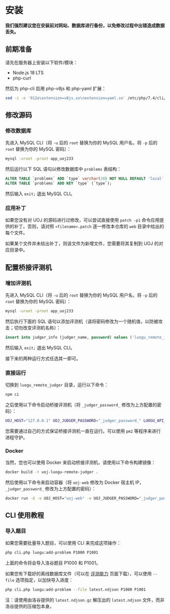 # 安装

**我们强烈建议您在安装前对网站、数据库进行备份，以免修改过程中出错造成数据丢失。**

## 前期准备

请先在服务器上安装以下软件/模块：

- Node.js 18 LTS
- php-curl

然后为 php-cli 启用 php-v8js 和 php-yaml 扩展：

```bash
sed -i -e '912a\extension=v8js.so\nextension=yaml.so' /etc/php/7.4/cli/php.ini
```

## 修改源码

### 修改数据库

先进入 MySQL CLI（将 `-u` 后的 `root` 替换为你的 MySQL 用户名，将 `-p` 后的 `root` 替换为你的 MySQL 密码）：

```bash
mysql -uroot -proot app_uoj233
```

然后运行以下 SQL 语句以修改数据库中 `problems` 表结构：

```sql
ALTER TABLE `problems` ADD `type` varchar(20) NOT NULL DEFAULT 'local';
ALTER TABLE `problems` ADD KEY `type` (`type`);
```

然后输入 `exit;` 退出 MySQL CLI。

### 应用补丁

如果您没有对 UOJ 的源码进行过修改，可以尝试直接使用 `patch -p1` 命令应用提供的补丁。否则，请对照 `<filename>.patch` 逐一修改本仓库的 `web` 目录中给出的每个文件。

如果某个文件并未给出补丁，则该文件为新增文件，您需要将其复制到 UOJ 的对应目录中。

## 配置桥接评测机

### 增加评测机

先进入 MySQL CLI（将 `-u` 后的 `root` 替换为你的 MySQL 用户名，将 `-p` 后的 `root` 替换为你的 MySQL 密码）：

```bash
mysql -uroot -proot app_uoj233
```

然后执行下面的 SQL 语句以添加评测机（请将密码修改为一个随机值，以防被攻击；切勿改变评测机名称）：

```sql
insert into judger_info (judger_name, password) values ('luogu_remote_judger', '_judger_password_');
```

然后输入 `exit;` 退出 MySQL CLI。

接下来的两种运行方式任选其一即可。

### 直接运行

切换到 `luogu_remote_judger` 目录，运行以下命令：

```bash
npm ci
```

之后使用以下命令启动桥接评测机（将 `_judger_password_` 修改为上方配置的密码）：

```bash
UOJ_HOST="127.0.0.1" UOJ_JUDGER_PASSWORD="_judger_password_" LUOGU_API_USERNAME="洛谷开放平台用户 ID" LUOGU_API_PASSWORD="洛谷开放平台用户密码" npm run start
```

您需要通过自己的方式保证桥接评测机一直在运行。可以使用 `pm2` 等程序来进行进程守护。

### Docker

当然，您也可以使用 Docker 来启动桥接评测机，请使用以下命令构建镜像：

```bash
docker build -t uoj-luogu-remote-judger .
```

然后使用以下命令来启动容器（将 `uoj-web` 修改为 Docker 宿主机 IP，`_judger_password_` 修改为上方配置的密码）：

```bash
docker run -d -e UOJ_HOST="uoj-web" -e UOJ_JUDGER_PASSWORD="_judger_password_" -e LUOGU_API_USERNAME="洛谷开放平台用户 ID" -e LUOGU_API_PASSWORD="洛谷开放平台用户密码" --name uoj-luogu-remote-judger --restart always uoj-luogu-remote-judger
```

## CLI 使用教程

### 导入题目

如果您需要批量导入题目，可以使用 CLI 来完成这项操作：

```bash
php cli.php luogu:add-problem P1000 P1001
```

上面的命令将会导入洛谷题目 P1000 和 P1001。

如果您有下载好的离线数据库文件（可以在 [评测能力](https://docs.lgapi.cn/open/judge/) 页面下载），可以使用 `--file` 选项指定，以加快导入进度：

```bash
php cli.php luogu:add-problem --file latest.ndjson P1000 P1001
```

注：请使用由洛谷提供的 `latest.ndjson.gz` 解压出的 `latest.ndjson` 文件，而非洛谷提供的压缩包本身。

